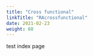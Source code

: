 ```yaml
---
title: "Cross functional"
linkTitle: "RAcrossfunctional"
date: 2021-02-23
weight: 60
---
```


test index page
